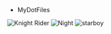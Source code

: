 - MyDotFiles




![Knight Rider](/assets/car.png)
![Night](/assets/night.png)
![starboy](/assets/startboy.png)
